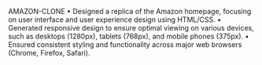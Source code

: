 AMAZON-CLONE
• Designed a replica of the Amazon homepage, focusing on user interface and user experience design using HTML/CSS.
• Generated responsive design to ensure optimal viewing on various devices, such as desktops (1280px), tablets
 (768px), and mobile phones (375px).
• Ensured consistent styling and functionality across major web browsers (Chrome, Firefox, Safari).

